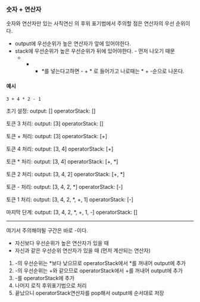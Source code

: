 ### 숫자 + 연산자
숫자와 연산자만 있는 사칙연신 의 후위 표기법에서 주의할 점은 연산자의 우선 순위이다.
- output에 우선순위가 높은 연산자가 앞에 있어야한다.
- stack에 우선순위가 높은 우선순위가 뒤에 있어야한다. - 먼저 나오기 때문
  - - + *를 넣는다고하면 - + * 로 들어가고 나로때는 * + -순으로 나온다.

#### 예시
```text
3 + 4 * 2 - 1
```
초기 설정:
output: []
operatorStack: []

토큰 3 처리:
output: [3]
operatorStack: []

토큰 + 처리:
output: [3]
operatorStack: [+]

토큰 4 처리:
output: [3, 4]
operatorStack: [+]

토큰 * 처리:
output: [3, 4]
operatorStack: [+, *]

토큰 2 처리:
output: [3, 4, 2]
operatorStack: [+, *]

토큰 - 처리:
output: [3, 4, 2, *]
operatorStack: [-]

토큰 1 처리:
output: [3, 4, 2, *, +, 1]
operatorStack: [-]

마지막 단계:
output: [3, 4, 2, *, +, 1, -]
operatorStack: []

---
여기서 주의해야될 구간은 바로 -이다.
- 자신보다 우선순위가 높은 연산자가 있을 때
- 자신과 같은 우선순위 연산자가 있을 때 (먼저 계산되는 연산자)

1. -의 우선순위는 *보다 낮으므로 operatorStack에서 *를 꺼내어 output에 추가
2. -의 우선순위는 +와 같으므로 operatorStack에서 +를 꺼내어 output에 추가
3. -를 operatorStack에 추가
4. 나머지 로직 후위표기법으로 처리
5. 끝났으니 operatorStack연산자를 pop해서 output에 순서대로 저장